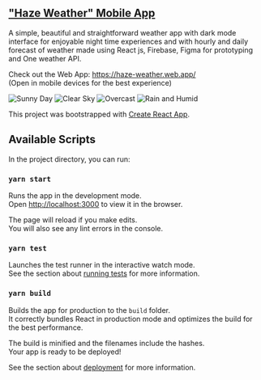 ## ["Haze Weather" Mobile App](https://sashank-deb.github.io/Weather-App/)

A simple, beautiful and straightforward weather app with dark mode interface for enjoyable night time experiences and with hourly and daily forecast of weather made using React js, Firebase, Figma for prototyping and One weather API.

Check out the Web App: https://haze-weather.web.app/ <br/>
(Open in mobile devices for the best experience)

![Sunny Day](https://user-images.githubusercontent.com/69194538/128396973-d8dc02a8-a569-4228-914d-e60400c252af.png)
![Clear Sky](https://user-images.githubusercontent.com/69194538/128396905-64673a0c-6143-4de8-ad7b-67a2775cb0c6.png)
![Overcast](https://user-images.githubusercontent.com/69194538/128396927-325e0a7e-f1dd-4e15-8008-3da2d1da0dd8.png)
![Rain and Humid](https://user-images.githubusercontent.com/69194538/128396953-0b920707-e792-485f-9079-01441871316c.png)

This project was bootstrapped with [Create React App](https://github.com/facebook/create-react-app).

## Available Scripts

In the project directory, you can run:

### `yarn start`

Runs the app in the development mode.<br />
Open [http://localhost:3000](http://localhost:3000) to view it in the browser.

The page will reload if you make edits.<br />
You will also see any lint errors in the console.

### `yarn test`

Launches the test runner in the interactive watch mode.<br />
See the section about [running tests](https://facebook.github.io/create-react-app/docs/running-tests) for more information.

### `yarn build`

Builds the app for production to the `build` folder.<br />
It correctly bundles React in production mode and optimizes the build for the best performance.

The build is minified and the filenames include the hashes.<br />
Your app is ready to be deployed!

See the section about [deployment](https://facebook.github.io/create-react-app/docs/deployment) for more information.
